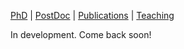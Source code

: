 [PhD](./phd)  |  [PostDoc](./postdoc) |  [Publications](./publications)  |  [Teaching](./teaching)

In development. Come back soon!
